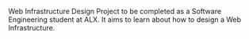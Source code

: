 Web Infrastructure Design Project to be completed as a Software Engineering student at ALX. It aims to learn about how to design a Web Infrastructure.

